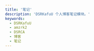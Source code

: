 ```yaml
---
title: '笔记'
description: 'DSRKafuU 个人博客笔记模块。'
keywords:
  - DSRKafuU
  - amzrk2
  - DSRCA
  - 博客
  - 笔记
---
```

